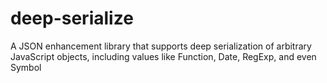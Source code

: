 # deep-serialize
A JSON enhancement library that supports deep serialization of arbitrary JavaScript objects, including values like Function, Date, RegExp, and even Symbol
